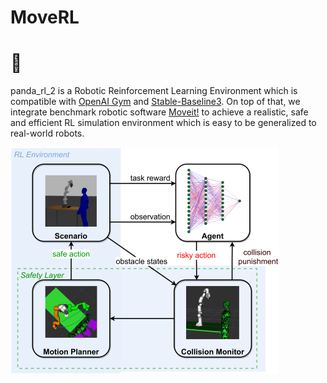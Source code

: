 # MoveRL
# :panda_face:

panda_rl_2 is a Robotic Reinforcement Learning Environment which is compatible with [OpenAI Gym](https://gym.openai.com/) and [Stable-Baseline3](https://github.com/DLR-RM/stable-baselines3). On top of that, we integrate benchmark robotic software [Moveit!](https://moveit.ros.org/) to achieve a realistic, safe and efficient RL simulation environment which is easy to be generalized to real-world robots. 

![alt text](https://github.com/Gaoyuan-Liu/MoveRL/blob/main/.fig/safety_rl.png)

